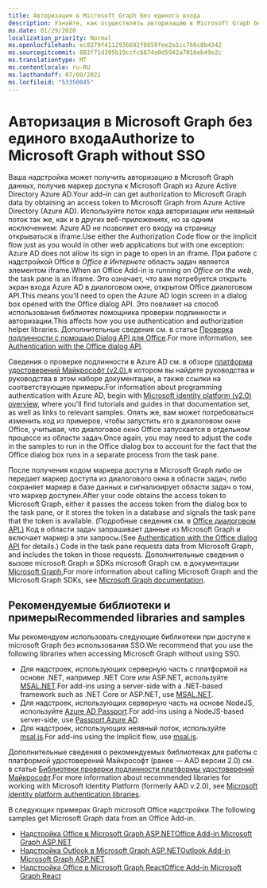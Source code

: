 ```yaml
---
title: Авторизация в Microsoft Graph без единого входа
description: Узнайте, как осуществлять авторизацию в Microsoft Graph без единого входа
ms.date: 01/29/2020
localization_priority: Normal
ms.openlocfilehash: ec8279f4112936692f0859fee2a1cc766c0b4342
ms.sourcegitcommit: 883f71d395b19ccfc6874a0d5942a7016eb49e2c
ms.translationtype: MT
ms.contentlocale: ru-RU
ms.lasthandoff: 07/09/2021
ms.locfileid: "53350045"
---
```

# <a name="authorize-to-microsoft-graph-without-sso"></a><span data-ttu-id="136e6-103">Авторизация в Microsoft Graph без единого входа</span><span class="sxs-lookup"><span data-stu-id="136e6-103">Authorize to Microsoft Graph without SSO</span></span>

<span data-ttu-id="136e6-104">Ваша надстройка может получить авторизацию в Microsoft Graph данных, получив маркер доступа к Microsoft Graph из Azure Active Directory Azure AD.</span><span class="sxs-lookup"><span data-stu-id="136e6-104">Your add-in can get authorization to Microsoft Graph data by obtaining an access token to Microsoft Graph from Azure Active Directory (Azure AD).</span></span> <span data-ttu-id="136e6-105">Используйте поток кода авторизации или неявный поток так же, как и в других веб-приложениях, но за одним исключением: Azure AD не позволяет его входу на страницу открываться в iframe.</span><span class="sxs-lookup"><span data-stu-id="136e6-105">Use either the Authorization Code flow or the Implicit flow just as you would in other web applications but with one exception: Azure AD does not allow its sign in page to open in an iframe.</span></span> <span data-ttu-id="136e6-106">При работе с надстройкой Office в *Office в Интернете* область задач является элементом iframe.</span><span class="sxs-lookup"><span data-stu-id="136e6-106">When an Office Add-in is running on *Office on the web*, the task pane is an iframe.</span></span> <span data-ttu-id="136e6-107">Это означает, что вам потребуется открыть экран входа Azure AD в диалоговом окне, открытом Office диалоговом API.</span><span class="sxs-lookup"><span data-stu-id="136e6-107">This means you'll need to open the Azure AD login screen in a dialog box opened with the Office dialog API.</span></span> <span data-ttu-id="136e6-108">Это повлияет на способ использования библиотек помощника проверки подлинности и авторизации.</span><span class="sxs-lookup"><span data-stu-id="136e6-108">This affects how you use authentication and authorization helper libraries.</span></span> <span data-ttu-id="136e6-109">Дополнительные сведения см. в статье [Проверка подлинности с помощью Dialog API для Office](auth-with-office-dialog-api.md).</span><span class="sxs-lookup"><span data-stu-id="136e6-109">For more information, see [Authentication with the Office dialog API](auth-with-office-dialog-api.md).</span></span>

<span data-ttu-id="136e6-110">Сведения о проверке подлинности в Azure AD см. в обзоре [платформа удостоверений Майкрософт (v2.0),](/azure/active-directory/develop/v2-overview)в котором вы найдете руководства и руководства в этом наборе документации, а также ссылки на соответствующие примеры.</span><span class="sxs-lookup"><span data-stu-id="136e6-110">For information about programming authentication with Azure AD, begin with [Microsoft identity platform (v2.0) overview](/azure/active-directory/develop/v2-overview), where you'll find tutorials and guides in that documentation set, as well as links to relevant samples.</span></span> <span data-ttu-id="136e6-111">Опять же, вам может потребоваться изменить код из примеров, чтобы запустить его в диалоговом окне Office, учитывая, что диалоговое окно Office запускается в отдельном процессе из области задач.</span><span class="sxs-lookup"><span data-stu-id="136e6-111">Once again, you may need to adjust the code in the samples to run in the Office dialog box to account for the fact that the Office dialog box runs in a separate process from the task pane.</span></span>

<span data-ttu-id="136e6-112">После получения кодом маркера доступа в Microsoft Graph либо он передает маркер доступа из диалогового окна в области задач, либо сохраняет маркер в базе данных и сигнализирует области задач о том, что маркер доступен.</span><span class="sxs-lookup"><span data-stu-id="136e6-112">After your code obtains the access token to Microsoft Graph, either it passes the access token from the dialog box to the task pane, or it stores the token in a database and signals the task pane that the token is available.</span></span> <span data-ttu-id="136e6-113">(Подробные сведения см. в [Office диалоговом API.)](auth-with-office-dialog-api.md) Код в области задач запрашивает данные из Microsoft Graph и включает маркер в эти запросы.</span><span class="sxs-lookup"><span data-stu-id="136e6-113">(See [Authentication with the Office dialog API](auth-with-office-dialog-api.md) for details.) Code in the task pane requests data from Microsoft Graph, and includes the token in those requests.</span></span> <span data-ttu-id="136e6-114">Дополнительные сведения о вызове microsoft Graph и SDKs microsoft Graph см. в документации [Microsoft Graph.](/graph/)</span><span class="sxs-lookup"><span data-stu-id="136e6-114">For more information about calling Microsoft Graph and the Microsoft Graph SDKs, see [Microsoft Graph documentation](/graph/).</span></span>

## <a name="recommended-libraries-and-samples"></a><span data-ttu-id="136e6-115">Рекомендуемые библиотеки и примеры</span><span class="sxs-lookup"><span data-stu-id="136e6-115">Recommended libraries and samples</span></span>

<span data-ttu-id="136e6-116">Мы рекомендуем использовать следующие библиотеки при доступе к microsoft Graph без использования SSO.</span><span class="sxs-lookup"><span data-stu-id="136e6-116">We recommend that you use the following libraries when accessing Microsoft Graph without using SSO.</span></span>

- <span data-ttu-id="136e6-117">Для надстроек, использующих серверную часть с платформой на основе .NET, например .NET Core или ASP.NET, используйте [MSAL.NET](https://github.com/AzureAD/microsoft-authentication-library-for-dotnet/wiki#conceptual-documentation).</span><span class="sxs-lookup"><span data-stu-id="136e6-117">For add-ins using a server-side with a .NET-based framework such as .NET Core or ASP.NET, use [MSAL.NET](https://github.com/AzureAD/microsoft-authentication-library-for-dotnet/wiki#conceptual-documentation).</span></span>
- <span data-ttu-id="136e6-118">Для надстроек, использующих серверную часть на основе NodeJS, используйте [Azure AD Passport](https://github.com/AzureAD/passport-azure-ad).</span><span class="sxs-lookup"><span data-stu-id="136e6-118">For add-ins using a NodeJS-based server-side, use [Passport Azure AD](https://github.com/AzureAD/passport-azure-ad).</span></span>
- <span data-ttu-id="136e6-119">Для надстроек, использующих неявный поток, используйте [msal.js](https://github.com/AzureAD/microsoft-authentication-library-for-js/wiki).</span><span class="sxs-lookup"><span data-stu-id="136e6-119">For add-ins using the Implicit flow, use [msal.js](https://github.com/AzureAD/microsoft-authentication-library-for-js/wiki).</span></span>

<span data-ttu-id="136e6-120">Дополнительные сведения о рекомендуемых библиотеках для работы с платформой удостоверений Майкрософт (ранее — AAD версии 2.0) см. в статье [Библиотеки проверки подлинности платформы удостоверений Майкрософт](/azure/active-directory/develop/reference-v2-libraries).</span><span class="sxs-lookup"><span data-stu-id="136e6-120">For more information about recommended libraries for working with Microsoft Identity Platform (formerly AAD v.2.0), see [Microsoft identity platform authentication libraries](/azure/active-directory/develop/reference-v2-libraries).</span></span>

<span data-ttu-id="136e6-121">В следующих примерах Graph microsoft Office надстройки.</span><span class="sxs-lookup"><span data-stu-id="136e6-121">The following samples get Microsoft Graph data from an Office Add-in.</span></span>

- [<span data-ttu-id="136e6-122">Надстройка Office в Microsoft Graph ASP.NET</span><span class="sxs-lookup"><span data-stu-id="136e6-122">Office Add-in Microsoft Graph ASP.NET</span></span>](https://github.com/OfficeDev/PnP-OfficeAddins/tree/master/Samples/auth/Office-Add-in-Microsoft-Graph-ASPNET)
- [<span data-ttu-id="136e6-123">Надстройка Outlook в Microsoft Graph ASP.NET</span><span class="sxs-lookup"><span data-stu-id="136e6-123">Outlook Add-in Microsoft Graph ASP.NET</span></span>](https://github.com/OfficeDev/PnP-OfficeAddins/tree/master/Samples/auth/Outlook-Add-in-Microsoft-Graph-ASPNET)
- [<span data-ttu-id="136e6-124">Надстройка Office в Microsoft Graph React</span><span class="sxs-lookup"><span data-stu-id="136e6-124">Office Add-in Microsoft Graph React</span></span>](https://github.com/OfficeDev/PnP-OfficeAddins/tree/master/Samples/auth/Office-Add-in-Microsoft-Graph-React)
